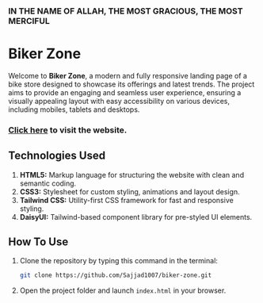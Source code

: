 ### IN THE NAME OF ALLAH, THE MOST GRACIOUS, THE MOST MERCIFUL

# Biker Zone

Welcome to **Biker Zone**, a modern and fully responsive landing page of a bike store designed to showcase its offerings and latest trends. The project aims to provide an engaging and seamless user experience, ensuring a visually appealing layout with easy accessibility on various devices, including mobiles, tablets and desktops.

### [Click here](https://sajjad1007.github.io/biker-zone/) to visit the website.

## Technologies Used

1. **HTML5:** Markup language for structuring the website with clean and semantic coding.
2. **CSS3:** Stylesheet for custom styling, animations and layout design.
3. **Tailwind CSS:** Utility-first CSS framework for fast and responsive styling.
4. **DaisyUI:** Tailwind-based component library for pre-styled UI elements.

## How To Use

1. Clone the repository by typing this command in the terminal:
   ```bash
   git clone https://github.com/Sajjad1007/biker-zone.git
   ```
2. Open the project folder and launch `index.html` in your browser.
